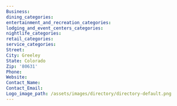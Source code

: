```yaml
---
Business:
dining_categories:
entertainment_and_recreation_categories:
lodging_and_event_centers_categories:
nightlife_categories:
retail_categories:
service_categories:
Street:
City: Greeley
State: Colorado
Zip: '80631'
Phone:
Website:
Contact_Name:
Contact_Email:
Logo_image_path: /assets/images/directory/directory-default.png
---
```

